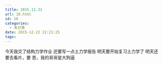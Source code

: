```yaml
---
title: 2015.12.22
url: 18.html
id: 18
categories:
  - 未分类
date: 2015-12-22 22:21:25
tags:
---
```


今天我交了结构力学作业 还要写一点土力学报告 明天要开始复习土力学了 明天还要去看片，要 恩，我的哥哥是大狗逼